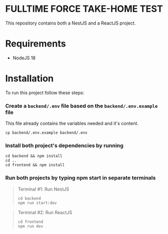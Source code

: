 # FULLTIME FORCE TAKE-HOME TEST

This repository contains both a NestJS and a ReactJS project.

# Requirements
- NodeJS 18

# Installation

To run this project follow these steps:

### Create a ```backend/.env``` file based on the ```backend/.env.example``` file

This file already contains the variables needed and it's content.

```
cp backend/.env.example backend/.env
```

### Install both project's dependencies by running

```
cd backend && npm install
cd ..
cd frontend && npm install
```

### Run both projects by typing npm start in separate terminals

> Terminal #1: Run NestJS
> ```
> cd backend
> npm run start:dev
> ```

> Terminal #2: Run ReactJS
>```
> cd frontend
> npm run dev
> ```